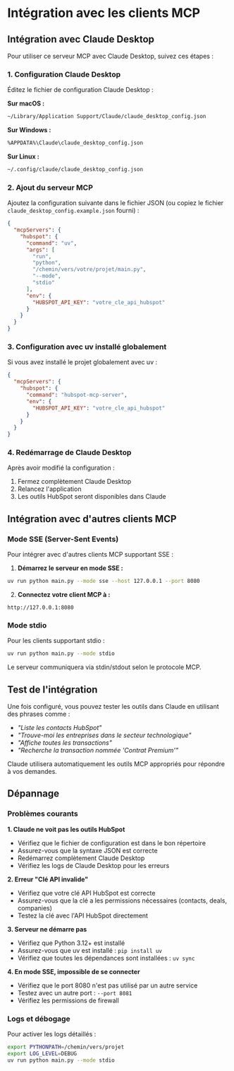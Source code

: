 # Intégration avec les clients MCP

## Intégration avec Claude Desktop

Pour utiliser ce serveur MCP avec Claude Desktop, suivez ces étapes :

### 1. Configuration Claude Desktop

Éditez le fichier de configuration Claude Desktop :

**Sur macOS :**
```bash
~/Library/Application Support/Claude/claude_desktop_config.json
```

**Sur Windows :**
```bash
%APPDATA%\Claude\claude_desktop_config.json
```

**Sur Linux :**
```bash
~/.config/claude/claude_desktop_config.json
```

### 2. Ajout du serveur MCP

Ajoutez la configuration suivante dans le fichier JSON (ou copiez le fichier `claude_desktop_config.example.json` fourni) :

```json
{
  "mcpServers": {
    "hubspot": {
      "command": "uv",
      "args": [
        "run", 
        "python", 
        "/chemin/vers/votre/projet/main.py",
        "--mode", 
        "stdio"
      ],
      "env": {
        "HUBSPOT_API_KEY": "votre_cle_api_hubspot"
      }
    }
  }
}
```

### 3. Configuration avec uv installé globalement

Si vous avez installé le projet globalement avec uv :

```json
{
  "mcpServers": {
    "hubspot": {
      "command": "hubspot-mcp-server",
      "env": {
        "HUBSPOT_API_KEY": "votre_cle_api_hubspot"
      }
    }
  }
}
```

### 4. Redémarrage de Claude Desktop

Après avoir modifié la configuration :
1. Fermez complètement Claude Desktop
2. Relancez l'application
3. Les outils HubSpot seront disponibles dans Claude

## Intégration avec d'autres clients MCP

### Mode SSE (Server-Sent Events)

Pour intégrer avec d'autres clients MCP supportant SSE :

1. **Démarrez le serveur en mode SSE :**
```bash
uv run python main.py --mode sse --host 127.0.0.1 --port 8080
```

2. **Connectez votre client MCP à :**
```
http://127.0.0.1:8080
```

### Mode stdio

Pour les clients supportant stdio :

```bash
uv run python main.py --mode stdio
```

Le serveur communiquera via stdin/stdout selon le protocole MCP.

## Test de l'intégration

Une fois configuré, vous pouvez tester les outils dans Claude en utilisant des phrases comme :

- *"Liste les contacts HubSpot"*
- *"Trouve-moi les entreprises dans le secteur technologique"*
- *"Affiche toutes les transactions"*
- *"Recherche la transaction nommée 'Contrat Premium'"*

Claude utilisera automatiquement les outils MCP appropriés pour répondre à vos demandes.

## Dépannage

### Problèmes courants

**1. Claude ne voit pas les outils HubSpot**
- Vérifiez que le fichier de configuration est dans le bon répertoire
- Assurez-vous que la syntaxe JSON est correcte
- Redémarrez complètement Claude Desktop
- Vérifiez les logs de Claude Desktop pour les erreurs

**2. Erreur "Clé API invalide"**
- Vérifiez que votre clé API HubSpot est correcte
- Assurez-vous que la clé a les permissions nécessaires (contacts, deals, companies)
- Testez la clé avec l'API HubSpot directement

**3. Serveur ne démarre pas**
- Vérifiez que Python 3.12+ est installé
- Assurez-vous que uv est installé : `pip install uv`
- Vérifiez que toutes les dépendances sont installées : `uv sync`

**4. En mode SSE, impossible de se connecter**
- Vérifiez que le port 8080 n'est pas utilisé par un autre service
- Testez avec un autre port : `--port 8081`
- Vérifiez les permissions de firewall

### Logs et débogage

Pour activer les logs détaillés :

```bash
export PYTHONPATH=/chemin/vers/projet
export LOG_LEVEL=DEBUG
uv run python main.py --mode stdio
``` 